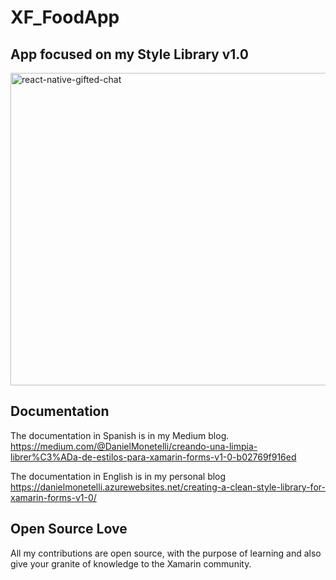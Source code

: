 # XF_FoodApp



## App focused on my Style Library v1.0


<img alt="react-native-gifted-chat" src="https://github.com/monetelli/XF_FoodApp/blob/master/Images/demoFoodApp.gif" width="960" height="500" />
 </a>
 
 ## Documentation

The documentation in Spanish is in my Medium blog. <a href="https://www.youtube.com/watch?v=Wlyg5oRWz-M">https://medium.com/@DanielMonetelli/creando-una-limpia-librer%C3%ADa-de-estilos-para-xamarin-forms-v1-0-b02769f916ed</a>

The documentation in English is in my personal blog <a href="https://www.youtube.com/watch?v=Wlyg5oRWz-M">https://danielmonetelli.azurewebsites.net/creating-a-clean-style-library-for-xamarin-forms-v1-0/</a>
 
 ## Open Source Love

All my contributions are open source, with the purpose of learning and also give your granite of knowledge to the Xamarin community.
